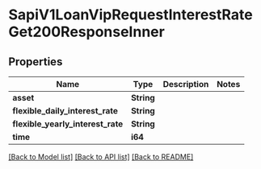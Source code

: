 # SapiV1LoanVipRequestInterestRateGet200ResponseInner

## Properties

Name | Type | Description | Notes
------------ | ------------- | ------------- | -------------
**asset** | **String** |  | 
**flexible_daily_interest_rate** | **String** |  | 
**flexible_yearly_interest_rate** | **String** |  | 
**time** | **i64** |  | 

[[Back to Model list]](../README.md#documentation-for-models) [[Back to API list]](../README.md#documentation-for-api-endpoints) [[Back to README]](../README.md)


